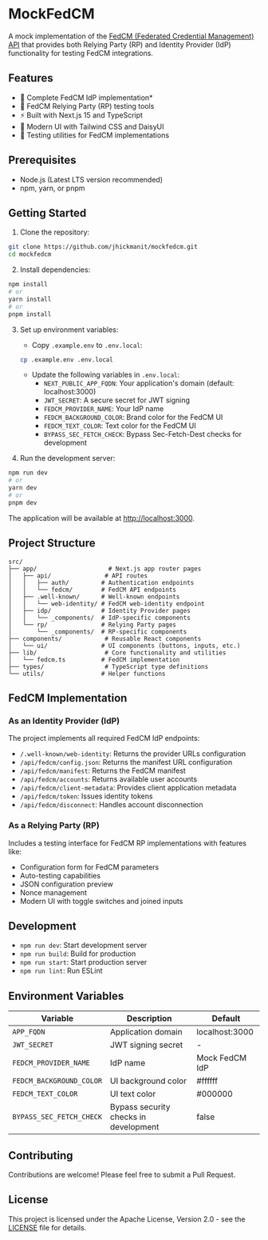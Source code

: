 # MockFedCM

A mock implementation of the [FedCM (Federated Credential Management) API](https://developer.mozilla.org/en-US/docs/Web/API/FedCM_API) that provides both Relying Party (RP) and Identity Provider (IdP) functionality for testing FedCM integrations.

## Features

- 🔐 Complete FedCM IdP implementation\*
- 🔑 FedCM Relying Party (RP) testing tools
- ⚡ Built with Next.js 15 and TypeScript
- 🎨 Modern UI with Tailwind CSS and DaisyUI
- 🧪 Testing utilities for FedCM implementations

## Prerequisites

- Node.js (Latest LTS version recommended)
- npm, yarn, or pnpm

## Getting Started

1. Clone the repository:

```bash
git clone https://github.com/jhickmanit/mockfedcm.git
cd mockfedcm
```

2. Install dependencies:

```bash
npm install
# or
yarn install
# or
pnpm install
```

3. Set up environment variables:

   - Copy `.example.env` to `.env.local`:

   ```bash
   cp .example.env .env.local
   ```

   - Update the following variables in `.env.local`:
     - `NEXT_PUBLIC_APP_FQDN`: Your application's domain (default: localhost:3000)
     - `JWT_SECRET`: A secure secret for JWT signing
     - `FEDCM_PROVIDER_NAME`: Your IdP name
     - `FEDCM_BACKGROUND_COLOR`: Brand color for the FedCM UI
     - `FEDCM_TEXT_COLOR`: Text color for the FedCM UI
     - `BYPASS_SEC_FETCH_CHECK`: Bypass Sec-Fetch-Dest checks for development

4. Run the development server:

```bash
npm run dev
# or
yarn dev
# or
pnpm dev
```

The application will be available at [http://localhost:3000](http://localhost:3000).

## Project Structure

```
src/
├── app/                    # Next.js app router pages
│   ├── api/               # API routes
│   │   ├── auth/         # Authentication endpoints
│   │   └── fedcm/        # FedCM API endpoints
│   ├── .well-known/      # Well-known endpoints
│   │   └── web-identity/ # FedCM web-identity endpoint
│   ├── idp/              # Identity Provider pages
│   │   └── _components/  # IdP-specific components
│   └── rp/               # Relying Party pages
│       └── _components/  # RP-specific components
├── components/            # Reusable React components
│   └── ui/               # UI components (buttons, inputs, etc.)
├── lib/                   # Core functionality and utilities
│   └── fedcm.ts          # FedCM implementation
├── types/                 # TypeScript type definitions
└── utils/                # Helper functions
```

## FedCM Implementation

### As an Identity Provider (IdP)

The project implements all required FedCM IdP endpoints:

- `/.well-known/web-identity`: Returns the provider URLs configuration
- `/api/fedcm/config.json`: Returns the manifest URL configuration
- `/api/fedcm/manifest`: Returns the FedCM manifest
- `/api/fedcm/accounts`: Returns available user accounts
- `/api/fedcm/client-metadata`: Provides client application metadata
- `/api/fedcm/token`: Issues identity tokens
- `/api/fedcm/disconnect`: Handles account disconnection

### As a Relying Party (RP)

Includes a testing interface for FedCM RP implementations with features like:

- Configuration form for FedCM parameters
- Auto-testing capabilities
- JSON configuration preview
- Nonce management
- Modern UI with toggle switches and joined inputs

## Development

- `npm run dev`: Start development server
- `npm run build`: Build for production
- `npm run start`: Start production server
- `npm run lint`: Run ESLint

## Environment Variables

| Variable                 | Description                           | Default        |
| ------------------------ | ------------------------------------- | -------------- |
| `APP_FQDN`               | Application domain                    | localhost:3000 |
| `JWT_SECRET`             | JWT signing secret                    | -              |
| `FEDCM_PROVIDER_NAME`    | IdP name                              | Mock FedCM IdP |
| `FEDCM_BACKGROUND_COLOR` | UI background color                   | #ffffff        |
| `FEDCM_TEXT_COLOR`       | UI text color                         | #000000        |
| `BYPASS_SEC_FETCH_CHECK` | Bypass security checks in development | false          |

## Contributing

Contributions are welcome! Please feel free to submit a Pull Request.

## License

This project is licensed under the Apache License, Version 2.0 - see the [LICENSE](LICENSE) file for details.
